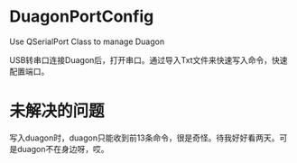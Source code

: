 # DuagonPortConfig
Use QSerialPort Class to manage Duagon

USB转串口连接Duagon后，打开串口。通过导入Txt文件来快速写入命令，快速配置端口。

# 未解决的问题
写入duagon时，duagon只能收到前13条命令，很是奇怪。待我好好看两天。可是duagon不在身边呀，哎。
